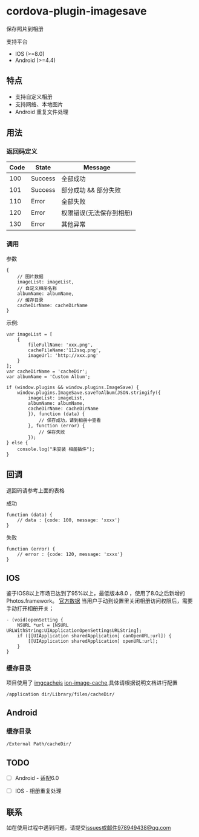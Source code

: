 # cordova-plugin-imagesave

保存照片到相册

支持平台

- IOS (>=8.0)
- Android (>=4.4)

## 特点

- 支持自定义相册
- 支持网络、本地图片
- Android 重复文件处理


## 用法

### 返回码定义

| Code | State | Message |
| --- | --- | --- |
| 100 | Success | 全部成功 |
| 101 | Success | 部分成功 && 部分失败 |
| 110 | Error | 全部失败 |
| 120 | Error | 权限错误(无法保存到相册) |
| 130 | Error | 其他异常 |


### 调用

参数

```
{
    // 图片数据
    imageList: imageList,
    // 自定义相册名称
    albumName: albumName,
    // 缓存目录
    cacheDirName: cacheDirName
}
```

示例:

```
var imageList = [
    {
        fileFullName: 'xxx.png',
        cacheFileName:'112ssq.png',
        imageUrl: 'http://xxx.png'
    }
];
var cacheDirName = 'cacheDir';
var albumName = 'Custom Album';

```


```
if (window.plugins && window.plugins.ImageSave) {
    window.plugins.ImageSave.saveToAlbum(JSON.stringify({
        imageList: imageList,
        albumName: albumName,
        cacheDirName: cacheDirName
        }), function (data) {
            // 保存成功，请到相册中查看
        }, function (error) {
            // 保存失败
        });
} else {
    console.log("未安装 相册插件");
}
```

## 回调

返回码请参考上面的表格

成功

```
function (data) {
    // data : {code: 100, message: 'xxxx'}
}
```


失败

```
function (error) {
    // error : {code: 120, message: 'xxxx'}
}
```

## IOS

鉴于IOS8以上市场已达到了95%以上，最低版本8.0 ，使用了8.0之后新增的 Photos.framework。
[官方数据](https://developer.apple.com/support/app-store/)
当用户手动到设置里关闭相册访问权限后，需要手动打开相册开关；

```
- (void)openSetting {
    NSURL *url = [NSURL URLWithString:UIApplicationOpenSettingsURLString];
    if ([[UIApplication sharedApplication] canOpenURL:url]) {
        [[UIApplication sharedApplication] openURL:url];
    }
}
```

### 缓存目录

项目使用了 [imgcachejs](https://github.com/chrisben/imgcache.js) [ion-image-cache](https://github.com/vitaliy-bobrov/ionic-img-cache),具体请根据说明文档进行配置

```
/application dir/Library/files/cacheDir/
```


## Android

### 缓存目录

```
/External Path/cacheDir/
```

## TODO

* [ ] Android - 适配6.0
* [ ] IOS - 相册重复处理


## 联系

如在使用过程中遇到问题，请提交[issues](https://github.com/SandLZ/ImageSave/issues)或邮件978949438@qq.com






